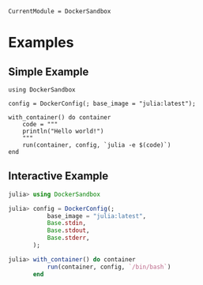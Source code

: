 ```@meta
CurrentModule = DockerSandbox
```

# Examples

## Simple Example

```@example
using DockerSandbox

config = DockerConfig(; base_image = "julia:latest");

with_container() do container
    code = """
    println("Hello world!")
    """
    run(container, config, `julia -e $(code)`)
end
```

## Interactive Example

```julia
julia> using DockerSandbox

julia> config = DockerConfig(;
           base_image = "julia:latest",
           Base.stdin,
           Base.stdout,
           Base.stderr,
       );

julia> with_container() do container
           run(container, config, `/bin/bash`)
       end
```

